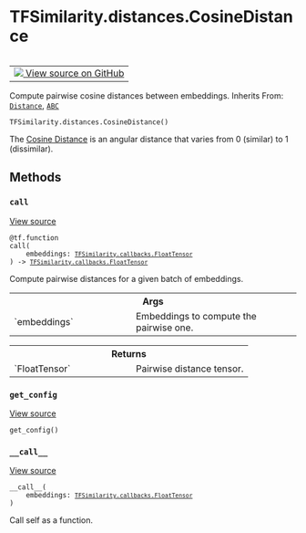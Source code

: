 # TFSimilarity.distances.CosineDistance
<!-- Insert buttons and diff -->
<table class="tfo-notebook-buttons tfo-api nocontent" align="left">
<td>
  <a target="_blank" href="https://github.com/tensorflow/similarity/blob/main/tensorflow_similarity/distances.py#L72-L96">
    <img src="https://www.tensorflow.org/images/GitHub-Mark-32px.png" />
    View source on GitHub
  </a>
</td>
</table>

Compute pairwise cosine distances between embeddings.
Inherits From: [`Distance`](../../TFSimilarity/distances/Distance.md), [`ABC`](../../TFSimilarity/distances/ABC.md)
<pre class="devsite-click-to-copy prettyprint lang-py tfo-signature-link">
<code>TFSimilarity.distances.CosineDistance()
</code></pre>

<!-- Placeholder for "Used in" -->
The [Cosine Distance](https://en.wikipedia.org/wiki/Cosine_similarity) is
an angular distance that varies from 0 (similar) to 1 (dissimilar).
## Methods
<h3 id="call"><code>call</code></h3>
<a target="_blank" href="https://github.com/tensorflow/similarity/blob/main/tensorflow_similarity/distances.py#L82-L96">View source</a>
<pre class="devsite-click-to-copy prettyprint lang-py tfo-signature-link">
<code>@tf.function</code>
<code>call(
    embeddings: <a href="../../TFSimilarity/callbacks/FloatTensor.md"><code>TFSimilarity.callbacks.FloatTensor</code></a>
) -> <a href="../../TFSimilarity/callbacks/FloatTensor.md"><code>TFSimilarity.callbacks.FloatTensor</code></a>
</code></pre>
Compute pairwise distances for a given batch of embeddings.

<!-- Tabular view -->
 <table class="responsive fixed orange">
<colgroup><col width="214px"><col></colgroup>
<tr><th colspan="2">Args</th></tr>
<tr>
<td>
`embeddings`
</td>
<td>
Embeddings to compute the pairwise one.
</td>
</tr>
</table>

<!-- Tabular view -->
 <table class="responsive fixed orange">
<colgroup><col width="214px"><col></colgroup>
<tr><th colspan="2">Returns</th></tr>
<tr>
<td>
`FloatTensor`
</td>
<td>
Pairwise distance tensor.
</td>
</tr>
</table>

<h3 id="get_config"><code>get_config</code></h3>
<a target="_blank" href="https://github.com/tensorflow/similarity/blob/main/tensorflow_similarity/distances.py#L34-L35">View source</a>
<pre class="devsite-click-to-copy prettyprint lang-py tfo-signature-link">
<code>get_config()
</code></pre>


<h3 id="__call__"><code>__call__</code></h3>
<a target="_blank" href="https://github.com/tensorflow/similarity/blob/main/tensorflow_similarity/distances.py#L28-L29">View source</a>
<pre class="devsite-click-to-copy prettyprint lang-py tfo-signature-link">
<code>__call__(
    embeddings: <a href="../../TFSimilarity/callbacks/FloatTensor.md"><code>TFSimilarity.callbacks.FloatTensor</code></a>
)
</code></pre>
Call self as a function.


